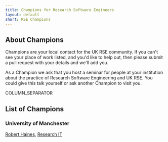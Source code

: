 ```yaml
---
title: Champions for Research Software Engineers
layout: default
short: RSE Champions
---
```


## About Champions

Champions are your local contact for the UK RSE community. If you can't see your place of work listed, and you'd like to help out, then please submit a pull request with your details and we'll add you.

As a Champion we ask that you host a seminar for people at your institution about the practice of Research Software Engineering and UK RSE. You could give this talk yourself or ask another Champion to visit you.

COLUMN_SEPARATOR

## List of Champions

### University of Manchester
[Robert Haines](http://software.ac.uk/fellows/robert-haines), [Research IT](http://www.itservices.manchester.ac.uk/research/)
